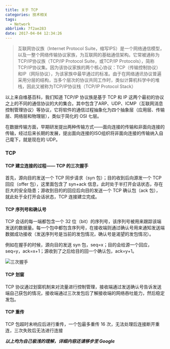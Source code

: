```yaml
---
title: 关于 TCP
categories: 技术相关
tags:
  - Network
abbrlink: 7f2ae283
date: 2017-04-04 12:34:26
---
```

> 互联网协议族（Internet Protocol Suite，缩写IPS）是一个网络通信模型，以及一整个网络传输协议家族，为互联网的基础通信架构。它常被通称为TCP/IP协议族（TCP/IP Protocol Suite，或TCP/IP Protocols），简称TCP/IP协议集。因为该协议家族的两个核心协议：TCP（传输控制协议）和IP（网际协议），为该家族中最早通过的标准。由于在网络通讯协议普遍采用分层的结构，当多个层次的协议共同工作时，类似计算机科学中的堆栈，因此又被称为TCP/IP协议栈（TCP/IP Protocol Stack）

<!--more-->
以上来自维基百科，我们知道 TCP/IP 协议族是基于 TCP 和 IP 这两个最初的协议之上的不同的通信协议的大的集合。其中包含了ARP、UDP、ICMP（互联网消息控制管理协议）等协议，它将软件的通信过程抽象化为四个抽象层（应用层、传输层、网络层和物理层），类似于简化的 OSI 七层。

在数据传输方面，早期研发提出两种传输方式——面向连接的传输和非面向连接的传输，经过后来长期的发展，提出面向连接的ISO组织将非面向连接的传输纳入自己麾下，就是现在的 UDP。

### TCP

#### TCP 建立连接的过程—— TCP 的三次握手

首先，源向目的发送一个 TCP 同步请求（syn 包）；目的收到后向源发一个 TCP 回应（offer 包），这里面包含了 syn+ack 信息，此时处于半打开会话状态，存在巨大的安全隐患；源收到目的的回应后向目的发送一个 TCP 确认包（ack 包），就此处于全打开会话状态，TCP 连接建立完成。

#### TCP 序列号和确认号

TCP 会话的每一端都包含一个 32 位（bit）的序列号，该序列号被用来跟踪该端发送的数据量。每一个包中都包含序列号，在接收端则通过确认号用来通知发送端数据成功接收（发送序列号是当前的发包情况，确认号是渴望的发包情况）。

例如在握手的时候，源向目的发送 syn 包，seq=x；目的会给源一个回应，seq=y，ack=x+1；源收到了之后给目的回一个确认包，ack=y+1。

![三次握手](https://blogpic.skyhive.tech/pic%2F%E4%B8%89%E6%AC%A1%E6%8F%A1%E6%89%8B.png)

#### TCP 划窗

TCP 协议通过划窗机制来对流量进行控制管理，接收端通过发送确认号告诉发送端自己获包的情况，接收端通过三次发包后了解接收端的网络吞吐能力，然后稳定发包。

#### TCP 重传

TCP 包超时未响应后进行重传，一个包最多重传 16 次，无法处理后连接断开重连，三次失败后无法进行连接

***以上均为自己极浅的理解，详细内容还请移步至 Google***

